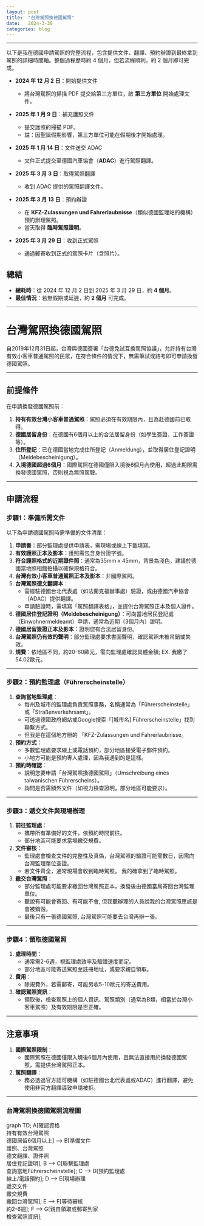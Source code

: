 ```yaml
---
layout: post
title:  "台灣駕照換德國駕照"
date:   2024-3-30
categories: blog
---
```


<!-- 流量追蹤 -->
<script src="{{ '/assets/js/momo-script.js' | relative_url }}"></script>

---

以下是我在德國申請駕照的完整流程，包含提供文件、翻譯、預約辦證到最終拿到駕照的詳細時間軸。整個過程歷時約 4 個月，但若流程順利，約 2 個月即可完成。

- **2024 年 12 月 2 日**：開始提供文件
  - 將台灣駕照的掃描 PDF 提交給第三方單位，啟 **第三方單位** 開始處理文件。
  
- **2025 年 1 月 9 日**：補充護照文件
  - 提交護照的掃描 PDF。
  - 註：因聖誕假期影響，第三方單位可能在假期後才開始處理。

- **2025 年 1 月 14 日**：文件送交 ADAC
  - 文件正式提交至德國汽車協會（**ADAC**）進行駕照翻譯。

- **2025 年 3 月 3 日**：取得駕照翻譯
  - 收到 ADAC 提供的駕照翻譯文件。

- **2025 年 3 月 13 日**：預約辦證
  - 在 **KFZ-Zulassungen und Fahrerlaubnisse**（類似德國監理站的機構）預約辦理駕照。
  - 當天取得 **臨時駕照證明**。

- **2025 年 3 月 29 日**：收到正式駕照
  - 通過郵寄收到正式的駕照卡片（含照片）。

## 總結
- **總耗時**：從 2024 年 12 月 2 日到 2025 年 3 月 29 日，約 **4 個月**。
- **最佳情況**：若無假期或延遲，約 **2 個月** 可完成。

---

# 台灣駕照換德國駕照

自2019年12月31日起，台灣與德國簽署「台德免試互換駕照協議」，允許持有台灣有效小客車普通駕照的民眾，在符合條件的情況下，無需筆試或路考即可申請換發德國駕照。

---

## 前提條件

在申請換發德國駕照前：

1. **持有有效台灣小客車普通駕照**：駕照必須在有效期限內，且為赴德國前已取得。
2. **德國居留身份**：在德國有6個月以上的合法居留身份（如學生簽證、工作簽證等）。
3. **住所登記**：已在德國當地完成住所登記（Anmeldung），並取得居住登記證明（Meldebescheinigung）。
4. **入境德國超過6個月**：國際駕照在德國僅限入境後6個月內使用，超過此期限需換發德國駕照，否則視為無照駕駛。

---

## 申請流程

### 步驟1：準備所需文件

以下為申請德國駕照時需準備的文件清單：

1. **申請書**：部分監理處提供申請表，需現場或線上下載填寫。
2. **有效護照正本及影本**：護照需包含身份證字號。
3. **符合護照格式的近期證件照**：通常為35mm x 45mm，背景為淺色，建議於德國當地照相館拍攝以確保規格符合。
4. **台灣有效小客車普通駕照正本及影本**：非國際駕照。
5. **台灣駕照德文翻譯本**：
   - 需經駐德國台北代表處（如法蘭克福辦事處）驗證，或由德國汽車協會（ADAC）提供翻譯。
   - 申請驗證時，需填寫「駕照翻譯表格」，並提供台灣駕照正本及個人證件。
6. **德國居住登記證明（Meldebescheinigung）**：可向當地居民登記處（Einwohnermeldeamt）申請，通常為近期（3個月內）證明。
7. **德國居留簽證正本及影本**：證明您有合法居留身份。
8. **台灣駕照仍有效的聲明**：部分監理處要求書面聲明，確認駕照未被吊銷或失效。
9. **規費**：依地區不同，約20-60歐元，需向監理處確認具體金額; EX. 我繳了54.02歐元。

---

### 步驟2：預約監理處（Führerscheinstelle）

1. **查詢當地監理處**：
   - 每州及城市的監理處負責駕照事務，名稱通常為「Führerscheinstelle」或「Straßenverkehrsamt」。
   - 可透過德國政府網站或Google搜索「[城市名] Führerscheinstelle」找到聯繫方式。
   - 但我是在這個地方辦的 「KFZ-Zulassungen und Fahrerlaubnisse。
2. **預約方式**：
   - 多數監理處要求線上或電話預約，部分地區接受電子郵件預約。
   - 小地方可能是預約專人處理，因為我遇到的是這樣。
3. **預約時確認**：
   - 說明您要申請「台灣駕照換德國駕照」（Umschreibung eines taiwanischen Führerscheins）。
   - 詢問是否需額外文件（如視力檢查證明，部分地區可能要求）。

---

### 步驟3：遞交文件與現場辦理

1. **前往監理處**：
   - 攜帶所有準備好的文件，依預約時間前往。
   - 部分地區可能要求當場繳交規費。
2. **文件審核**：
   - 監理處會檢查文件的完整性及真偽，台灣駕照的驗證可能需數日，因需向台灣監理單位查證。
   - 若文件齊全，通常現場會收到臨時駕照。 我的確拿到了臨時駕照。
3. **繳交台灣駕照**：
   - 部分監理處可能要求繳回台灣駕照正本，換發後由德國當局寄回台灣監理單位。
   - 聽說有可能會寄回、有可能不會, 但我聽辦理的人員說我的台灣駕照應該是會被銷毀。
   - 最後只有一張德國駕照, 台灣駕照可能要去台灣再辦一張。

---

### 步驟4：領取德國駕照

1. **處理時間**：
   - 通常需2-6週，視監理處效率及驗證速度而定。
   - 部分地區可能寄送駕照至註冊地址，或要求親自領取。
2. **費用**：
   - 除規費外，若需郵寄，可能另收5-10歐元的寄送費用。
3. **確認駕照資訊**：
   - 領取後，檢查駕照上的個人資訊、駕照類別（通常為B類，相當於台灣小客車駕照）及有效期限是否正確。

---

## 注意事項

1. **國際駕照限制**：
   - 國際駕照在德國僅限入境後6個月內使用，且無法直接用於換發德國駕照，需提供台灣駕照正本。
2. **駕照翻譯**：
   - 務必透過官方認可機構（如駐德國台北代表處或ADAC）進行翻譯，避免使用非官方翻譯導致申請被拒。

---

### 台灣駕照換德國駕照流程圖

<div class="mermaid">
graph TD;
    A[確認資格<br>持有有效台灣駕照<br>德國居留6個月以上] --> B[準備文件<br>護照、台灣駕照<br>德文翻譯、證件照<br>居住登記證明];
    B --> C[聯繫監理處<br>查詢當地Führerscheinstelle];
    C --> D[預約監理處<br>線上/電話預約];
    D --> E[現場辦理<br>遞交文件<br>繳交規費<br>繳回台灣駕照];
    E --> F[等待審核<br>約2-6週];
    F --> G[親自領取或郵寄到家<br>檢查駕照資訊];

</div>




